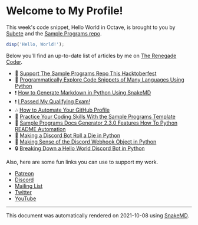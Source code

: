 # Welcome to My Profile!

This week's code snippet, Hello World in Octave, is brought to you by [Subete](https://subete.therenegadecoder.com/en/latest/) and the [Sample Programs repo](https://sample-programs.therenegadecoder.com/).

```Octave
disp('Hello, World!');
```

Below you'll find an up-to-date list of articles by me on [The Renegade Coder](https://therenegadecoder.com).

- :gem: [Support The Sample Programs Repo This Hacktoberfest](https://therenegadecoder.com/meta/support-the-sample-programs-repo-this-hacktoberfest/)
- :milky_way: [Programmatically Explore Code Snippets of Many Languages Using Python](https://therenegadecoder.com/code/programmatically-explore-code-snippets-of-many-languages-using-python/)
- :exclamation: [How to Generate Markdown in Python Using SnakeMD](https://therenegadecoder.com/code/how-to-generate-markdown-in-python-using-snakemd/)
- :exclamation: [I Passed My Qualifying Exam!](https://therenegadecoder.com/blog/i-passed-my-qualifying-exam/)
- :notes: [How to Automate Your GitHub Profile](https://therenegadecoder.com/code/how-to-automate-your-github-profile/)
- :door: [Practice Your Coding Skills With the Sample Programs Template](https://therenegadecoder.com/meta/practice-your-coding-skills-with-the-sample-programs-template/)
- :dango: [Sample Programs Docs Generator 2.3.0 Features How To Python README Automation](https://therenegadecoder.com/meta/sample-programs-docs-generator-2-3-0-features-how-to-python-readme-automation/)
- :door: [Making a Discord Bot Roll a Die in Python](https://therenegadecoder.com/code/making-a-discord-bot-roll-a-die-in-python/)
- :gem: [Making Sense of the Discord Webhook Object in Python](https://therenegadecoder.com/code/making-sense-of-the-discord-webhook-object-in-python/)
- :lock: [Breaking Down a Hello World Discord Bot in Python](https://therenegadecoder.com/code/breaking-down-a-hello-world-discord-bot-in-python/)

Also, here are some fun links you can use to support my work.

- [Patreon](https://www.patreon.com/TheRenegadeCoder)
- [Discord](https://discord.gg/Jhmtj7Z)
- [Mailing List](https://newsletter.therenegadecoder.com/)
- [Twitter](https://twitter.com/RenegadeCoder94)
- [YouTube](https://www.youtube.com/channel/UCpyoVwOqYRlSAEUPEn7P9hw)

---

This document was automatically rendered on 2021-10-08 using [SnakeMD](https://snakemd.therenegadecoder.com).